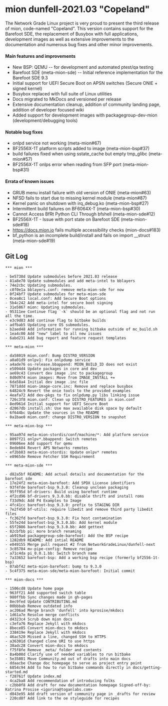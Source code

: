 # mion dunfell-2021.03 "Copeland"

The Network Grade Linux project is very proud to present the third release of
mion, code-named "Copeland". This version contains support for the Barefoot SDE,
the replacement of Busybox with full applications, development images as well
as extensive improvements to the documentation and numerous bug fixes and other
minor improvements. 

#### Main features and improvements

- New BSP: QEMU -- for development and automated ptest/qa testing
- Barefoot SDE (meta-mion-sde) -- Initial reference implementation for the Barefoot SDE 9.3
- Initial support for UEFI Secure Boot on APSN switches (Secure ONIE + signed kernel)
- Busybox replaced with full suite of Linux utilities
- Docs migrated to MkDocs and versioned per release
- Extensive documentation cleanup, addition of community landing page, addition of developer focused wiki
- Added support for development images with packagegroup-dev-mion (development/debugging tools)

#### Notable bug fixes

- onlpd service not working (meta-mion#67)
- BF2556X-1T platform scripts added to image (meta-mion-bsp#37)
- build failures fixed when using sstate_cache but empty tmp_glibc (meta-mion#57)
- BF2556X-1T onlps error when reading from SFP port (meta-mion-bsp#31)

#### Errata of known issues

- GRUB menu install failure with old version of ONIE (meta-mion#63)
- NFSD fails to start due to missing kernel module (meta-mion#87)
- Kernel panic on shutdown with irq_debug.ko (meta-mion-bsp#27)
- Intermittent build failures on BF6064X-T (meta-mion-bsp#30)
- Cannot Access BfRt Python CLI Through bfshell (meta-mion-sde#12)
- BF2556X-1T - Issue with port state on Barefoot SDE (meta-mion-sde#18)
- <https://docs.mion.io> fails multiple accessibility checks (mion-docs#183)
- bf_python is an incomplete build/install and fails on import __struct (meta-mion-sde#19)

## Git Log

```
*** mion ***

- be5738d Update submodules before 2021.03 release
- 81a8e70 Update submodules and add meta-intel to bblayers
- 74e2cbc Updating submodules.
- c0f0e1a bblayers.conf: remove meta-mion-sde for now
- 0f24bf7 Update submodules for meta-mion-sde
- 0cea8c1 local.conf: Add Secure Boot options
- 5b4c242 Add meta-intel for secure boot signing
- 31e5867 mion: Updating submodules.
- 95311ee Continue flag `-k` should be an optional flag and not run all the time.
- e3c9d83 Add continue flag to bitbake builds
- adfbab5 Updating core OS submodules.
- b2aed48 Add information for running bitbake outside of mc_build.sh
- 1ea4c00 Add "new" label to all new issues
- 6abd231 Add bug report and feature request templates

*** meta-mion ***

- da58019 mion.conf: Bump DISTRO_VERSION
- a0a01d9 onlpv1: Fix onlpdump service
- a4ade76 os-release.bbappend: MION_BUILD_ID does not exist
- e5094d4 Update packages in core and dev
- ae69c43 Convert dev image .inc to packagegroup
- 8d0d974 mion images: Move from IMAGE_INSTALL +=
- 6da58a4 Initial dev image .inc file
- 7871ddd mion-image-core.inc: Remove and replace busybox
- 64824c9 Revert the onie tools to the provided examples
- 4eafa72 Add dev-pkgs to fix onlpdump.py libs linking issue
- 726c3f8 mion.conf: Clean up DISTRO_FEATURES in mion.conf
- 8ed961d Initial support for UEFI Secure Boot
- d2867db install.sh: Use max available disk space by default
- 6f644bc Update the sources in the README
- 0a1bae0 mion.conf: change DISTRO_VERSION to snapshot

*** meta-mion-bsp ***

- 95aa97d meta-mion-stordis/conf/machine/*: Add platform service
- 8097f21 onlpv*.bbappend: Switch remotes
- 09606ee Add support for qemu
- 8ede604 Revert APS Networks remotes
- ef2bb83 meta-mion-stordis: Update onlpv* remotes
- e8965de Remove Fetcher SSH Requirement

*** meta-mion-sde ***

- d82a5bf README: Add actual details and documentation for the barefoot sde
- 17e24f2 meta-mion-barefoot: Add SPDX License identifiers
- 93f4fde barefoot-bsp_9.3.0: Cleanup unclean packaging
- 95ff95d bf-drivers: Build using barefoot runtime
- 4f2cd96 bf-drivers_9.3.0.bb: disable thrift and install roms
- f33d9dc Add P4 Examples to Image
- 4fc41cc barefoot-bsp_9.3.0: prefix to STAGING DIR
- 7e2f450 bf-utils: require libedit and remove third party libedit files
- fc362fd barefoot-bsp_9.3.0: Fix host contamination
- 55fe24d barefoot-bsp_9.3.0.bb: Add kernel module
- 65f2086 barefoot-bsp_9.3.0.bb: Add gettext
- 82cbfbb pi: more branch renaming
- ab919ad packagegroup-sde-barefoot: Add the BSP recipe
- 1282db9 README: Add intial README
- e049155 Merge pull request #2 from NetworkGradeLinux/dunfell-next
- 3c85784 mv-pipe-config: Remove recipe
- a71c4da pi_0.0.1.bb: Switch branch name
- 7a33652 barefoot-bsp: Add a working bsp recipe (formerly bf2556-1t-bsp)
- 07abf42 meta-mion-barefoot: bump to 9.3.0
- 5c4f375 meta-mion-sde/meta-mion-barefoot: Initial commit

*** mion-docs ***

- 1506cd8 Update home page
- 963ff21 Add supported switch table
- 980ffbb Sync changes made in gh-pages
- 8ec9fed Update CONTRIBUTING.md
- 00bbbab Remove outdated info
- ac206ad Merge branch 'dunfell' into kprosise/mkdocs
- 1d61a7e Resolve merge conflicts
- d4323c4 Scrub down mion docs
- c3efa76 Replace Jekyll with mkdocs
- 8bece85 Convert mion-docs to mkdocs
- 338419e Replace Jekyll with mkdocs
- 46ac520 Missed a line, changed SSH to HTTPS
- a36301d Changed clone URI to use https
- 38adc28 Convert mion-docs to mkdocs
- f75f8fe Remove _meta/ folder and contents
- 8a4b08d Clarify use of needed variables to run bitbake
- 5e35801 Move Community.md out of drafts into main docs
- ddaacbe Change doc homepage to serve as project entry point
- 6854c94 Add to how to run bitbake commands directly in docs/getting-started.md
- f28761f Update index.md
- 4ca2ba8 Add recommendation of introducing folks
- c2bb0f8 Add draft for new documentation homepage Signed-off-by: Katrina Prosise <igorina@toganlabs.com>
- d843e95 Add draft version of community page in _drafts for review
- 220cd8f Add link to the oe styleguide for recipes
```

